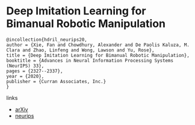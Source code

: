 # Deep Imitation Learning for Bimanual Robotic Manipulation

```
@incollection{hdril_neurips20,
author = {Xie, Fan and Chowdhury, Alexander and De Paolis Kaluza, M. Clara and Zhao, Linfeng and Wong, Lawson and Yu, Rose},
title = {Deep Imitation Learning for Bimanual Robotic Manipulation},
booktitle = {Advances in Neural Information Processing Systems (NeurIPS) 33},
pages = {2327--2337},
year = {2020},
publisher = {Curran Associates, Inc.}
}
```

links
- [arXiv](https://arxiv.org/abs/2010.05134)
- [neurips](https://papers.nips.cc//paper/2020/hash/18a010d2a9813e91907ce88cd9143fdf-Abstract.html)
